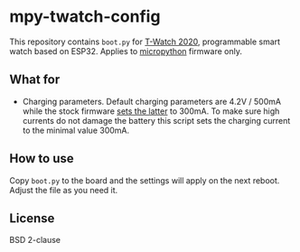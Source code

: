 mpy-twatch-config
=================

This repository contains `boot.py` for [T-Watch 2020](https://t-watch-document-en.readthedocs.io/en/latest/introduction/product/2020.html), programmable smart watch based on ESP32.
Applies to [micropython](micropython.org) firmware only.

What for
--------

- Charging parameters.
  Default charging parameters are 4.2V / 500mA while the stock firmware [sets the latter](https://github.com/Xinyuan-LilyGO/TTGO_TWatch_Library/blob/396d5db84b1b450c9c92939902049c9658bfc048/src/TTGO.h#L1371) to 300mA.
  To make sure high currents do not damage the battery this script sets the charging current to the minimal value 300mA.

How to use
----------

Copy `boot.py` to the board and the settings will apply on the next reboot.
Adjust the file as you need it.

License
-------

BSD 2-clause

